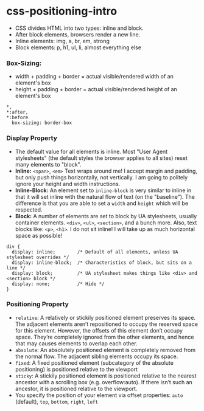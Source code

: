# css-positioning-intro

- CSS divides HTML into two types: inline and block.
- After block elements, browsers render a new line.
- Inline elements: img, a, br, em, strong
- Block elements: p, h1, ul, li, almost everything else

### Box-Sizing:

- width + padding + border = actual visible/rendered width of an element's box
- height + padding + border = actual visible/rendered height of an element's box

```
*,
*:after,
*:before
  box-sizing: border-box
```
### Display Property

- The default value for all elements is inline. Most "User Agent stylesheets" (the default styles the browser applies to all sites) reset many elements to "block".
- **Inline:** ```<span>```, ```<em>``` Text wraps around me! I accept margin and padding, but only push things horizontally, not vertically. I am going to politely ignore your height and width instructions.
- **Inline-Block:** An element set to ```inline-block``` is very similar to inline in that it will set inline with the natural flow of text (on the "baseline"). The difference is that you are able to set a ```width``` and ```height``` which will be respected.
- **Block:**  A number of elements are set to block by UA stylesheets, usually container elements. ```<div>```, ```<ul>```, ```<section>```, and a bunch more. Also, text blocks like: ```<p>```, ```<h1>```. I do not sit inline! I will take up as much horizontal space as possible!

```
div {
  display: inline;        /* Default of all elements, unless UA stylesheet overrides */
  display: inline-block;  /* Characteristics of block, but sits on a line */
  display: block;         /* UA stylesheet makes things like <div> and <section> block */
  display: none;          /* Hide */
}
```

### Positioning Property

- ```relative```: A relatively or stickily positioned element preserves its space. The adjacent elements aren’t repositioned to occupy the reserved space for this element. However, the offsets of this element don’t occupy space. They’re completely ignored from the other elements, and hence that may causes elements to overlap each other.
- ```absolute```: An absolutely positioned element is completely removed from the normal flow. The adjacent sibling elements occupy its space.
- ```fixed```: A fixed positioned element (subcategory of the absolute positioning) is positioned relative to the viewport
- ```sticky```: A stickily positioned element is positioned relative to the nearest ancestor with a scrolling box (e.g. overflow:auto). If there isn’t such an ancestor, it is positioned relative to the viewport.
- You specify the position of your element via offset properties: ```auto``` (default), ```top```, ```bottom```, ```right```, ```left```
